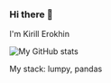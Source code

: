 ### Hi there 👋
I'm Kirill Erokhin

![My GitHub stats](https://github-readme-stats.vercel.app/api?username=kirillerokhin&show_icons=true&theme=radical)

My stack: lumpy, pandas
<!--
**KirillErokhin/KirillErokhin** is a ✨ _special_ ✨ repository because its `README.md` (this file) appears on your GitHub profile.

Here are some ideas to get you started:

- 🔭 I’m currently working on ...
- 🌱 I’m currently learning ...
- 👯 I’m looking to collaborate on ...
- 🤔 I’m looking for help with ...
- 💬 Ask me about ...
- 📫 How to reach me: ...
- 😄 Pronouns: ...
- ⚡ Fun fact: ...
-->
